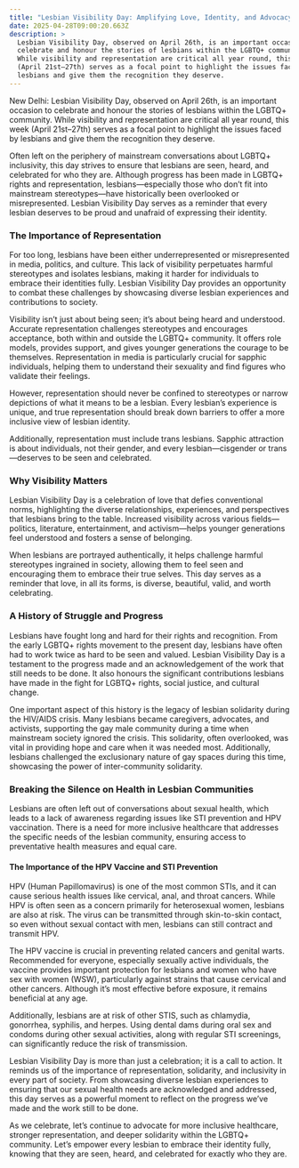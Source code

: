 ```yaml
---
title: "Lesbian Visibility Day: Amplifying Love, Identity, and Advocacy"
date: 2025-04-28T09:00:20.663Z
description: >
  Lesbian Visibility Day, observed on April 26th, is an important occasion to
  celebrate and honour the stories of lesbians within the LGBTQ+ community.
  While visibility and representation are critical all year round, this week
  (April 21st–27th) serves as a focal point to highlight the issues faced by
  lesbians and give them the recognition they deserve.
---
```

New Delhi: Lesbian Visibility Day, observed on April 26th, is an important occasion to celebrate and honour the stories of lesbians within the LGBTQ+ community. While visibility and representation are critical all year round, this week (April 21st–27th) serves as a focal point to highlight the issues faced by lesbians and give them the recognition they deserve.

Often left on the periphery of mainstream conversations about LGBTQ+ inclusivity, this day strives to ensure that lesbians are seen, heard, and celebrated for who they are. Although progress has been made in LGBTQ+ rights and representation, lesbians—especially those who don’t fit into mainstream stereotypes—have historically been overlooked or misrepresented. Lesbian Visibility Day serves as a reminder that every lesbian deserves to be proud and unafraid of expressing their identity.

### The Importance of Representation

For too long, lesbians have been either underrepresented or misrepresented in media, politics, and culture. This lack of visibility perpetuates harmful stereotypes and isolates lesbians, making it harder for individuals to embrace their identities fully. Lesbian Visibility Day provides an opportunity to combat these challenges by showcasing diverse lesbian experiences and contributions to society.

Visibility isn’t just about being seen; it’s about being heard and understood. Accurate representation challenges stereotypes and encourages acceptance, both within and outside the LGBTQ+ community. It offers role models, provides support, and gives younger generations the courage to be themselves. Representation in media is particularly crucial for sapphic individuals, helping them to understand their sexuality and find figures who validate their feelings.

However, representation should never be confined to stereotypes or narrow depictions of what it means to be a lesbian. Every lesbian’s experience is unique, and true representation should break down barriers to offer a more inclusive view of lesbian identity.

Additionally, representation must include trans lesbians. Sapphic attraction is about individuals, not their gender, and every lesbian—cisgender or trans—deserves to be seen and celebrated.

### Why Visibility Matters

Lesbian Visibility Day is a celebration of love that defies conventional norms, highlighting the diverse relationships, experiences, and perspectives that lesbians bring to the table. Increased visibility across various fields—politics, literature, entertainment, and activism—helps younger generations feel understood and fosters a sense of belonging.

When lesbians are portrayed authentically, it helps challenge harmful stereotypes ingrained in society, allowing them to feel seen and encouraging them to embrace their true selves. This day serves as a reminder that love, in all its forms, is diverse, beautiful, valid, and worth celebrating.

### A History of Struggle and Progress

Lesbians have fought long and hard for their rights and recognition. From the early LGBTQ+ rights movement to the present day, lesbians have often had to work twice as hard to be seen and valued. Lesbian Visibility Day is a testament to the progress made and an acknowledgement of the work that still needs to be done. It also honours the significant contributions lesbians have made in the fight for LGBTQ+ rights, social justice, and cultural change.

One important aspect of this history is the legacy of lesbian solidarity during the HIV/AIDS crisis. Many lesbians became caregivers, advocates, and activists, supporting the gay male community during a time when mainstream society ignored the crisis. This solidarity, often overlooked, was vital in providing hope and care when it was needed most. Additionally, lesbians challenged the exclusionary nature of gay spaces during this time, showcasing the power of inter-community solidarity.

### Breaking the Silence on Health in Lesbian Communities

Lesbians are often left out of conversations about sexual health, which leads to a lack of awareness regarding issues like STI prevention and HPV vaccination. There is a need for more inclusive healthcare that addresses the specific needs of the lesbian community, ensuring access to preventative health measures and equal care.

#### The Importance of the HPV Vaccine and STI Prevention

HPV (Human Papillomavirus) is one of the most common STIs, and it can cause serious health issues like cervical, anal, and throat cancers. While HPV is often seen as a concern primarily for heterosexual women, lesbians are also at risk. The virus can be transmitted through skin-to-skin contact, so even without sexual contact with men, lesbians can still contract and transmit HPV.

The HPV vaccine is crucial in preventing related cancers and genital warts. Recommended for everyone, especially sexually active individuals, the vaccine provides important protection for lesbians and women who have sex with women (WSW), particularly against strains that cause cervical and other cancers. Although it’s most effective before exposure, it remains beneficial at any age.

Additionally, lesbians are at risk of other STIS, such as chlamydia, gonorrhea, syphilis, and herpes. Using dental dams during oral sex and condoms during other sexual activities, along with regular STI screenings, can significantly reduce the risk of transmission.

Lesbian Visibility Day is more than just a celebration; it is a call to action. It reminds us of the importance of representation, solidarity, and inclusivity in every part of society. From showcasing diverse lesbian experiences to ensuring that our sexual health needs are acknowledged and addressed, this day serves as a powerful moment to reflect on the progress we’ve made and the work still to be done.

As we celebrate, let’s continue to advocate for more inclusive healthcare, stronger representation, and deeper solidarity within the LGBTQ+ community. Let’s empower every lesbian to embrace their identity fully, knowing that they are seen, heard, and celebrated for exactly who they are.